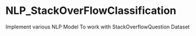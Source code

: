 # NLP_StackOverFlowClassification
Implement various NLP Model To work with StackOverflowQuestion Dataset
